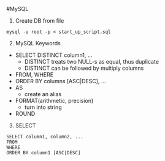 #MySQL

1. Create DB from file
  ```
  mysql -u root -p < start_up_script.sql
  ```

2. MySQL Keywords
 * SELECT DISTINCT column1, ...
   * DISTINCT treats two NULL-s as equal, thus duplicate
   * DISTINCT can be followed by multiply columns
 * FROM, WHERE
 * ORDER BY columns [ASC|DESC], ...
 * AS 
   * create an alias
 * FORMAT(arithmetic, precision)
   * turn into string
 * ROUND
 

3. SELECT 
```
SELECT column1, column2, ...
FROM
WHERE 
ORDER BY column1 [ASC|DESC]
```
